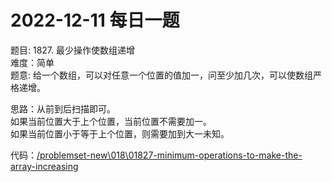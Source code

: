 # 2022-12-11 每日一题


题目: 1827. 最少操作使数组递增  
难度：简单   
题意: 给一个数组，可以对任意一个位置的值加一，问至少加几次，可以使数组严格递增。  


思路：从前到后扫描即可。  
如果当前位置大于上个位置，当前位置不需要加一。  
如果当前位置小于等于上个位置，则需要加到大一未知。    



代码：[/problemset-new\018\01827-minimum-operations-to-make-the-array-increasing](/problemset-new\018\01827-minimum-operations-to-make-the-array-increasing)
